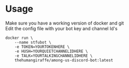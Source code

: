 # Usage
Make sure you have a working version of docker and git  
Edit the config file with your bot key and channel Id's  

```
docker run \
    --name stfubot \
    -e TOKEN=YOURTOKENHERE \
    -e HUSH=YOURQUIETCHANNELIDHERE \
    -e TALK=YOURTALKINGCHANNELIDHERE \
    thehumangiraffe/among-us-discord-bot:latest
```

